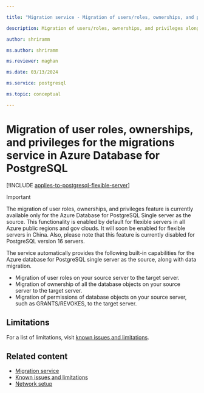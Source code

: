 ```yaml
---

title: "Migration service - Migration of users/roles, ownerships, and privileges"

description: Migration of users/roles, ownerships, and privileges along with schema and data

author: shriramm

ms.author: shriramm

ms.reviewer: maghan

ms.date: 03/13/2024

ms.service: postgresql

ms.topic: conceptual

---
```


# Migration of user roles, ownerships, and privileges for the migrations service in Azure Database for PostgreSQL

[!INCLUDE [applies-to-postgresql-flexible-server](../../includes/applies-to-postgresql-flexible-server.md)]

> [!IMPORTANT]  
> The migration of user roles, ownerships, and privileges feature is currently available only for the Azure Database for PostgreSQL Single server as the source. This functionality is enabled by default for flexible servers in all Azure public regions and gov clouds. It will soon be enabled for flexible servers in China. Also, please note that this feature is currently disabled for PostgreSQL version 16 servers.

The service automatically provides the following built-in capabilities for the Azure database for PostgreSQL single server as the source, along with data migration.

- Migration of user roles on your source server to the target server.
- Migration of ownership of all the database objects on your source server to the target server.
- Migration of permissions of database objects on your source server, such as GRANTS/REVOKES, to the target server.

## Limitations

For a list of limitations, visit [known issues and limitations](concepts-known-issues-migration-service.md#limitations-migrating-from-azure-database-for-postgresql-single-server).

## Related content

- [Migration service](concepts-migration-service-postgresql.md)
- [Known issues and limitations](concepts-known-issues-migration-service.md)
- [Network setup](how-to-network-setup-migration-service.md)
